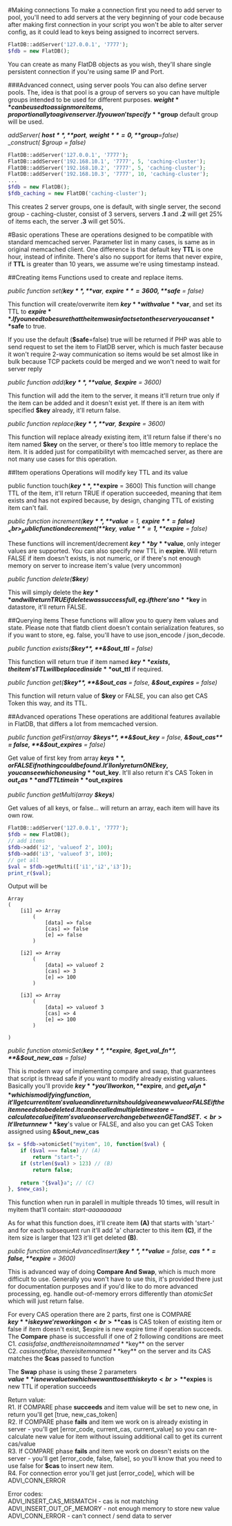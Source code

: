 #Making connections
To make a connection first you need to add server to pool,
you'll need to add servers at the very beginning of your code
because after making first connection in your script you won't be
able to alter server config, as it could lead to keys being assigned
to incorrect servers.
```php
FlatDB::addServer('127.0.0.1', '7777');
$fdb = new FlatDB();
```

You can create as many FlatDB objects as you wish, they'll share single persistent
connection if you're using same IP and Port.


###Advanced connect, using server pools
You can also define server pools. The, idea is that
pool is a group of servers so you can have multiple
groups intended to be used for different purposes. **$weight** can be used to
assign more items, proportionally to a given server. If you won't specify **$group**
default group will be used.
 
_addServer( **$host**, **$port**, **$weight**=0, **$group**=false)_<br>__construct( $group = false)_

```php
FlatDB::addServer('127.0.0.1', '7777');
FlatDB::addServer('192.168.10.1', '7777', 5, 'caching-cluster');
FlatDB::addServer('192.168.10.2', '7777', 5, 'caching-cluster');
FlatDB::addServer('192.168.10.3', '7777', 10, 'caching-cluster');
...
$fdb = new FlatDB();
$fdb_caching = new FlatDB('caching-cluster');
```
This creates 2 server groups, one is default, with single server, the second group - 
caching-cluster, consist of 3 servers, servers **.1** and **.2** will get 25% of items each,
the server **.3** will get 50%.

#Basic operations
These are operations designed to be compatible with standard memcached server. Parameter list in many cases,
is same as in original memcached client. One difference is that default key **TTL** is one hour, instead of infinite.
There's also no support for items that never expire, if **TTL** is greater than 10 years, we assume 
we're using timestamp instead.

##Creating items
Functions used to create and replace items.

_public function set(**$key**, **$var**, **$expire** = 3600, **$safe** = false)_

This function will create/overwrite item **$key** with value **$var**, and set its
TTL to **$expire**. If you need to be sure that the item was in fact set on the server
you can set **$safe** to true.

If you use the default (**$safe**=false) true will be returned if PHP was able to send
request to set the item to FlatDB server, which is much faster because it won't require 2-way communication
so items would be set almost like in bulk because TCP packets could be merged and we
won't need to wait for server reply


_public function add(**$key**, **$value**, **$expire** = 3600)_

This function will add the item to the server, it means it'll return true only if the item can be added
and it doesn't exist yet. If there is an item with specified **$key** already, it'll return false.
 
_public function replace(**$key**, **$var**, **$expire** = 3600)_

This function will replace already existing item, it'll return false if there's no item
named **$key** on the server, or there's too little memory to replace the item. It is added just for compatibilityt
with memcached server, as there are not many use cases for this operation.

##Item operations
Operations will modify key TTL and its value

public function touch(**$key**, **$expire** = 3600)
This function will change TTL of the item, it'll return TRUE if operation succeeded, meaning that item exists and has not expired
because, by design, changing TTL of existing item can't fail.

_public function increment(**$key**, **$value** = 1, **$expire** = false)_<br>
_public function decrement(**$key**, **$value** = 1, **$expire** = false)_

These functions will increment/decrement **$key** by **$value**, only integer values are supported.
You can also specify new TTL in **expire**. Will return FALSE if item doesn't exists, is not numeric, or if there's not
enough memory on server to increase item's value (very uncommon)

_public function delete(**$key**)_

This will simply delete the **$key** and will return TRUE if delete was successfull,
eg. if there's no **$key** in datastore, it'll return FALSE.

##Querying items
These functions will allow you to query item values and state. Please note that flatdb client doesn't contain serialization
features, so if you want to store, eg. false, you'll have to use json_encode / json_decode.

_public function exists(**$key**, **&$out_ttl** = false)_

This function will return true if item named **$key** exists, the item's TTL will be placed inside **$out_ttl**
if required.

_public function get(**$key**, **&$out_cas** = false, **&$out_expires** = false)_

This function will return value of **$key** or FALSE, you can also get CAS Token this way, and its TTL.

##Advanced operations
These operations are additional features available in FlatDB, that differs a lot from memcached version.

_public function getFirst(array **$keys**, **&$out_key** = false, **&$out_cas** = false, **&$out_expires** = false)_

Get value of first key from array **$keys**, or FALSE if nothing could be found. It'll only return ONE key, you can see which one
using **$out_key**. It'll also return it's CAS Token in **$out_cas** and TTL time in **$out_expires**

_public function getMulti(array **$keys**)_

Get values of all keys, or false... will return an array, each item will have its own row.
```php
FlatDB::addServer('127.0.0.1', '7777');
$fdb = new FlatDB();
// add items
$fdb->add('i2', 'valueof 2', 100);
$fdb->add('i3', 'valueof 3', 100);
// get all
$val = $fdb->getMulti(['i1','i2','i3']);
print_r($val);
```

Output will be
```
Array
(
    [i1] => Array
        (
            [data] => false 
            [cas] => false
            [e] => false
        )

    [i2] => Array
        (
            [data] => valueof 2
            [cas] => 3
            [e] => 100
        )

    [i3] => Array
        (
            [data] => valueof 3
            [cas] => 4
            [e] => 100
        )

)
```

_public function atomicSet(**$key**, **$expire**, **$get_val_fn**, **&$out_new_cas** = false)_

This is modern way of implementing compare and swap, that guarantees that script is thread safe if you want to modify already
existing values. Basically you'll provide **$key** you'll work on, **$expire**, and **$get_val_fn** which is
modifying function, it'll get current item's value and in return it should give a new value or FALSE if the item 
needs to be deleted. It can be called multiple times to re-calculate calue if item's value on server change between GET and SET.<br>
It'll return new **$key**'s value or FALSE, and also you can get CAS Token assigned using **&$out_new_cas**

```php
$x = $fdb->atomicSet("myitem", 10, function($val) {
    if ($val === false) // (A)
	    return "start-";
    if (strlen($val) > 123) // (B)
        return false;
        
    return "{$val}a"; // (C)
}, $new_cas);
```

This function when run in paralell in multiple threads 10 times, will result in myitem that'll contain: _start-aaaaaaaaa_

As for what this function does, it'll create item **(A)** that starts with 'start-' and for each subsequent run it'll add 'a' character 
to this item **(C)**, if the item size is larger that 123 it'll get deleted **(B)**.

_public function atomicAdvancedInsert(**$key**, **$value** = false, **$cas** = false, **$expire** = 3600)_

This is advanced way of doing **Compare And Swap**, which is much more difficult to use. Generally you won't have to use this, it's provided there just for documentation purposes
and if you'd like to do more advanced processing, eg. handle out-of-memory errors differently than _atomicSet_ which will just return false.

For every CAS operation there are 2 parts, first one is COMPARE<br>
**$key** is key we're working on<br>
**$cas** is CAS token of existing item or false if item doesn't exist, $expire is new expire time if operation succeeds.<br>
The **Compare** phase is successfull if one of 2 following conditions are meet<br>
C1. $cas is false, and there is no item named **$key** on the server<br> 
C2. $cas is not false, there is item named **$key** on the server and its CAS matches the **$cas** passed to function<br> 

The **Swap** phase is using these 2 parameters<br>
**$value** is new value to which we want to set this key to<br> 
**$expies** is new TTL if operation succeeds

Return value:<br> 
R1. If COMPARE phase **succeeds** and item value will be set to new one, in return you'll get [true, new_cas_token]<br> 
R2. If COMPARE phase **fails** and item we work on is already existing in server - you'll get [error_code, current_cas, current_value] so you can re-calculate new value for item without issuing additional call to get its current cas/value<br> 
R3. If COMPARE phase **fails** and item we work on doesn't exists on the server - you'll get [error_code, false, false], so you'll know that you need to use false for **$cas** to insert new item.  
R4. For connection error you'll get just [error_code], which will be ADVI_CONN_ERROR

Error codes:<br>
ADVI_INSERT_CAS_MISMATCH - cas is not matching<br>
ADVI_INSERT_OUT_OF_MEMORY - not enough memory to store new value<br>
ADVI_CONN_ERROR - can't connect / send data to server
